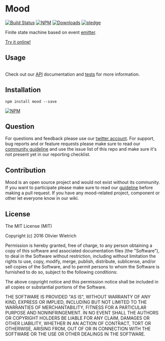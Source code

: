 # Mood

[![Build Status](https://travis-ci.org/bredele/mood.svg?branch=master)](https://travis-ci.org/bredele/mood)
[![NPM](https://img.shields.io/npm/v/mood.svg)](https://www.npmjs.com/package/mood)
[![Downloads](https://img.shields.io/npm/dm/mood.svg)](http://npm-stat.com/charts.html?package=mood)
[![pledge](https://bredele.github.io/contributing-guide/community-pledge.svg)](https://github.com/bredele/contributing-guide/blob/master/guidelines.md)

Finite state machine based on event [emitter](http://github.com/component/emitter).

[Try it online!]()

## Usage

```js

```

Check out our [API](/doc) documentation and [tests](/test) for more information.

## Installation

```shell
npm install mood --save
```

[![NPM](https://nodei.co/npm/mood.png)](https://nodei.co/npm/mood/)


## Question

For questions and feedback please use our [twitter account](https://twitter.com/bredeleca). For support, bug reports and or feature requests please make sure to read our
<a href="https://github.com/bredele/contributing-guide/blob/master/guidelines.md" target="_blank">community guideline</a> and use the issue list of this repo and make sure it's not present yet in our reporting checklist.

## Contribution

Mood is an open source project and would not exist without its community. If you want to participate please make sure to read our <a href="https://github.com/bredele/contributing-guide/blob/master/guidelines.md" target="_blank">guideline</a> before making a pull request. If you have any mood-related project, component or other let everyone know in our wiki.

## License

The MIT License (MIT)

Copyright (c) 2016 Olivier Wietrich

Permission is hereby granted, free of charge, to any person obtaining a copy
of this software and associated documentation files (the "Software"), to deal
in the Software without restriction, including without limitation the rights
to use, copy, modify, merge, publish, distribute, sublicense, and/or sell
copies of the Software, and to permit persons to whom the Software is
furnished to do so, subject to the following conditions:

The above copyright notice and this permission notice shall be included in all
copies or substantial portions of the Software.

THE SOFTWARE IS PROVIDED "AS IS", WITHOUT WARRANTY OF ANY KIND, EXPRESS OR
IMPLIED, INCLUDING BUT NOT LIMITED TO THE WARRANTIES OF MERCHANTABILITY,
FITNESS FOR A PARTICULAR PURPOSE AND NONINFRINGEMENT. IN NO EVENT SHALL THE
AUTHORS OR COPYRIGHT HOLDERS BE LIABLE FOR ANY CLAIM, DAMAGES OR OTHER
LIABILITY, WHETHER IN AN ACTION OF CONTRACT, TORT OR OTHERWISE, ARISING FROM,
OUT OF OR IN CONNECTION WITH THE SOFTWARE OR THE USE OR OTHER DEALINGS IN THE
SOFTWARE.
